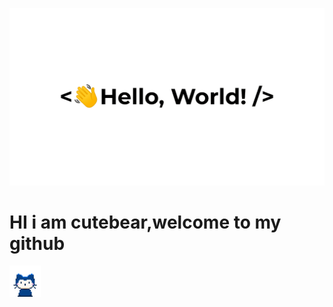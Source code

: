 ![HI THERE👋](https://github.com/cutebear0123/cutebear0123/blob/main/hello%20world.gif?raw=true "Hi there ")
# HI i am cutebear,welcome to my github
<img src="https://github.com/cutebear0123/cutebear0123/blob/main/mona-whisper.gif?raw=true" width="50" height="50" />







